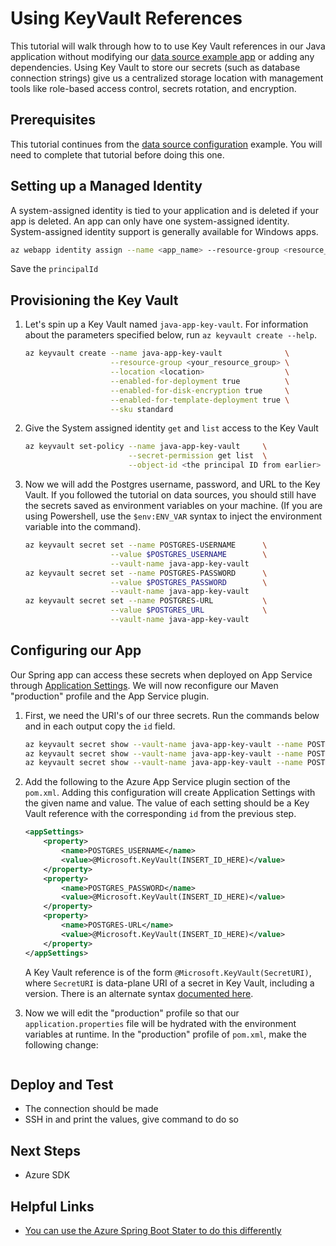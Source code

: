 # Using KeyVault References

This tutorial will walk through how to to use Key Vault references in our Java application without modifying our [data source example app](../data-sources) or adding any dependencies. Using Key Vault to store our secrets (such as database connection strings) give us a centralized storage location with management tools like role-based access control, secrets rotation, and encryption.

## Prerequisites

This tutorial continues from the [data source configuration](../data-sources) example. You will need to complete that tutorial before doing this one.

## Setting up a Managed Identity

A system-assigned identity is tied to your application and is deleted if your app is deleted. An app can only have one system-assigned identity. System-assigned identity support is generally available for Windows apps.

```bash
az webapp identity assign --name <app_name> --resource-group <resource_group_of_app>
```

Save the `principalId`

## Provisioning the Key Vault

1. Let's spin up a Key Vault named `java-app-key-vault`. For information about the parameters specified below, run `az keyvault create --help`.

    ```bash
    az keyvault create --name java-app-key-vault              \
                       --resource-group <your_resource_group> \
                       --location <location>                  \
                       --enabled-for-deployment true          \
                       --enabled-for-disk-encryption true     \
                       --enabled-for-template-deployment true \
                       --sku standard
    ```

1. Give the System assigned identity `get` and `list` access to the Key Vault

    ```bash
    az keyvault set-policy --name java-app-key-vault     \
                           --secret-permission get list  \
                           --object-id <the principal ID from earlier>
    ```

1. Now we will add the Postgres username, password, and URL to the Key Vault. If you followed the tutorial on data sources, you should still have the secrets saved as environment variables on your machine. (If you are using Powershell, use the `$env:ENV_VAR` syntax to inject the environment variable into the command).

    ```bash
    az keyvault secret set --name POSTGRES-USERNAME      \
                       --value $POSTGRES_USERNAME        \
                       --vault-name java-app-key-vault
    az keyvault secret set --name POSTGRES-PASSWORD      \
                       --value $POSTGRES_PASSWORD        \
                       --vault-name java-app-key-vault
    az keyvault secret set --name POSTGRES-URL           \
                       --value $POSTGRES_URL             \
                       --vault-name java-app-key-vault
    ```

## Configuring our App

Our Spring app can access these secrets when deployed on App Service through [Application Settings](https://docs.microsoft.com/en-us/azure/app-service/web-sites-configure#app-settings). We will now reconfigure our Maven "production" profile and the App Service plugin. 

1. First, we need the URI's of our three secrets. Run the commands below and in each output copy the `id` field.

    ```bash
    az keyvault secret show --vault-name java-app-key-vault --name POSTGRES-USERNAME
    az keyvault secret show --vault-name java-app-key-vault --name POSTGRES-PASSWORD
    az keyvault secret show --vault-name java-app-key-vault --name POSTGRES-URL
    ```

1. Add the following to the Azure App Service plugin section of the `pom.xml`. Adding this configuration will create Application Settings with the given name and value. The value of each setting should be a Key Vault reference with the corresponding `id` from the previous step.

    ```xml
    <appSettings>
        <property>
            <name>POSTGRES_USERNAME</name>
            <value>@Microsoft.KeyVault(INSERT_ID_HERE)</value>
        </property>
        <property>
            <name>POSTGRES_PASSWORD</name>
            <value>@Microsoft.KeyVault(INSERT_ID_HERE)</value>
        </property>
        <property>
            <name>POSTGRES-URL</name>
            <value>@Microsoft.KeyVault(INSERT_ID_HERE)</value>
        </property>
    </appSettings>
    ```

    A Key Vault reference is of the form `@Microsoft.KeyVault(SecretURI)`, where `SecretURI` is data-plane URI of a secret in Key Vault, including a version. There is an alternate syntax [documented here](https://docs.microsoft.com/en-us/azure/app-service/app-service-key-vault-references#reference-syntax).

1. Now we will edit the "production" profile so that our `application.properties` file will be hydrated with the environment variables at runtime. In the "production" profile of `pom.xml`, make the following change:

    ```xml
    
    ```

## Deploy and Test

- The connection should be made
- SSH in and print the values, give command to do so

## Next Steps

- Azure SDK

## Helpful Links

- [You can use the Azure Spring Boot Stater to do this differently](https://github.com/microsoft/azure-spring-boot/tree/master/azure-spring-boot-samples/azure-keyvault-secrets-spring-boot-sample)